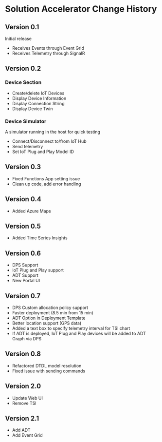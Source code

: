 # Solution Accelerator Change History

## Version 0.1

Initial release

- Receives Events through Event Grid
- Receives Telemetry through SignalR

## Version 0.2

### Device Section

- Create/delete IoT Devices
- Display Device Information
- Display Connection String
- Display Device Twin

### Device Simulator

A simulator running in the host for quick testing

- Connect/Disconnect to/from IoT Hub
- Send telemetry
- Set IoT Plug and Play Model ID

## Version 0.3

- Fixed Functions App setting issue
- Clean up code, add error handling

## Version 0.4

- Added Azure Maps

## Version 0.5

- Added Time Series Insights

## Version 0.6

- DPS Support
- IoT Plug and Play support
- ADT Support
- New Portal UI

## Version 0.7

- DPS Custom allocation policy support
- Faster deployment (8.5 min from 15 min)
- ADT Option in Deployment Template
- Better location support (GPS data)
- Added a text box to specify telemetry interval for TSI chart
- If ADT is deployed, IoT Plug and Play devices will be added to ADT Graph via DPS

## Version 0.8

- Refactored DTDL model resolution
- Fixed issue with sending commands


## Version 2.0

- Update Web UI
- Remove TSI

## Version 2.1

- Add ADT
- Add Event Grid